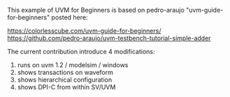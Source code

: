 This example of UVM for Beginners is based on pedro-araujo "uvm-guide-for-beginners" posted here: 

https://colorlesscube.com/uvm-guide-for-beginners/ 
https://github.com/pedro-araujo/uvm-testbench-tutorial-simple-adder

The current contribution introduce 4 modifications:

1. runs on uvm 1.2 / modelsim / windows
2. shows transactions on waveform
3. shows hierarchical configuration
4. shows DPI-C from within SV/UVM
